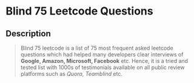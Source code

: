 # Blind 75 Leetcode Questions

## Description
> Blind 75 leetcode is a list of 75 most frequent asked leetcode questions which had helped many developers clear interviews of __Google, Amazon, Microsoft, Facebook__ etc.
Hence, it is a tried and tested list with 1000s of testimonials available on all public review platforms such as  _Quora, Teamblind_  etc.

